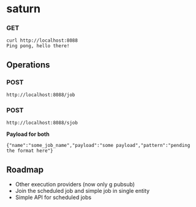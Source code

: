 # saturn

### GET
	curl http://localhost:8088
	Ping pong, hello there!

## Operations

### POST

	http://localhost:8088/job

### POST

	http://localhost:8088/sjob

**Payload for both**

	{"name":"some_job_name","payload":"some payload","pattern":"pending the format here"}

## Roadmap ##


- Other execution providers (now only g pubsub)
- Join the scheduled job and simple job in single entity
- Simple API for scheduled jobs